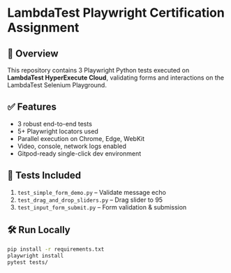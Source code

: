 # LambdaTest Playwright Certification Assignment

## 🎯 Overview
This repository contains 3 Playwright Python tests executed on **LambdaTest HyperExecute Cloud**, validating forms and interactions on the LambdaTest Selenium Playground.

## ✅ Features
- 3 robust end-to-end tests
- 5+ Playwright locators used
- Parallel execution on Chrome, Edge, WebKit
- Video, console, network logs enabled
- Gitpod-ready single-click dev environment

## 🧪 Tests Included
1. `test_simple_form_demo.py` – Validate message echo
2. `test_drag_and_drop_sliders.py` – Drag slider to 95
3. `test_input_form_submit.py` – Form validation & submission

## 🛠️ Run Locally
```bash
pip install -r requirements.txt
playwright install
pytest tests/
